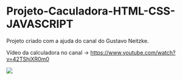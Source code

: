 # Projeto-Caculadora-HTML-CSS-JAVASCRIPT
Projeto criado com a ajuda do canal do Gustavo Neitzke.

Vídeo da calculadora no canal -> https://www.youtube.com/watch?v=42TShjXR0m0

<img src="https://1.bp.blogspot.com/-TfCAA8mlc6A/YCVAzmezLPI/AAAAAAAAAnY/Xn3pI1Pj7UstC4xFhlBnFWys3dkv-GbQACLcBGAsYHQ/s1280/calculadora.png">
